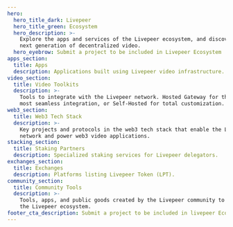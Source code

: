 ```yaml
---
hero:
  hero_title_dark: Livepeer
  hero_title_green: Ecosystem
  hero_description: >-
    Explore the apps and services of the Livepeer ecosystem, and discover the
    next generation of decentralized video.
  hero_eyebrow: Submit a project to be included in Livepeer Ecosystem
apps_section:
  title: Apps
  description: Applications built using Livepeer video infrastructure.
video_section:
  title: Video Toolkits
  description: >-
    Tools to integrate with the Livepeer network. Hosted Gateway for the    
    most seamless integration, or Self-Hosted for total customization.
web3_section:
  title: Web3 Tech Stack
  description: >-
    Key projects and protocols in the web3 tech stack that enable the Livepeer
    network and power web3 video applications.
stacking_section:
  title: Staking Partners
  description: Specialized staking services for Livepeer delegators.
exchanges_section:
  title: Exchanges
  description: Platforms listing Livepeer Token (LPT).
community_section:
  title: Community Tools
  description: >-
    Tools, apps, and public goods created by the Livepeer community to support
    the Livepeer ecosystem.
footer_cta_description: Submit a project to be included in livepeer Ecosystem
---
```


